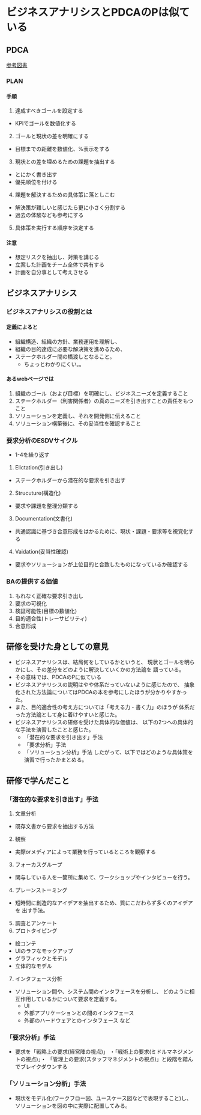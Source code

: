 # ビジネスアナリシスとPDCAのPは似ている
## PDCA 
[参考図書](http://www.amazon.co.jp/%E3%81%BE%E3%82%93%E3%81%8C%E3%81%A7%E8%BA%AB%E3%81%AB%E3%81%A4%E3%81%8FPDCA-Business-ComicSeries-%E5%8E%9F%E3%83%9E%E3%82%B5%E3%83%92%E3%82%B3-%E3%80%81%E5%85%BC%E5%B3%B6%E4%BF%A1%E5%93%89/dp/4860638328)
### PLAN
#### 手順
1. 達成すべきゴールを設定する
  * KPIでゴールを数値化する
2. ゴールと現状の差を明確にする
  * 目標までの距離を数値化、%表示をする
3. 現状との差を埋めるための課題を抽出する
  * とにかく書き出す
  * 優先順位を付ける
4. 課題を解決するための具体策に落としこむ
  * 解決策が難しいと感じたら更に小さく分割する
  * 過去の体験なども参考にする
5. 具体策を実行する順序を決定する

#### 注意
  * 想定リスクを抽出し、対策を講じる
  * 立案した計画をチーム全体で共有する
  * 計画を自分事として考えさせる

## ビジネスアナリシス
### ビジネスアナリシスの役割とは
#### 定義によると
* 組織構造、組織の方針、業務運用を理解し、
* 組織の目的達成に必要な解決策を進めるため、
* ステークホルダー間の橋渡しとなること。
  * ちょっとわかりにくい。。
  
#### あるwebページでは
1. 組織のゴール（および目標）を明確にし、ビジネスニーズを定義すること
2. ステークホルダー（利害関係者）の真のニーズを引き出すことの責任をもつこと
3. ソリューションを定義し、それを開発側に伝えること
4. ソリューション構築後に、その妥当性を確認すること

### 要求分析のESDVサイクル
  * 1-4を繰り返す

1. Elictation(引き出し)
  * ステークホルダーから潜在的な要求を引き出す
2. Strucuture(構造化)
  * 要求や課題を整理分類する
3. Documentation(文書化)
  * 共通認識に基づき合意形成をはかるために、現状・課題・要求等を視覚化する
4. Vaidation(妥当性確認)
  * 要求やソリューションが上位目的と合致したものになっているか確認する

### BAの提供する価値
1. もれなく正確な要求引き出し
2. 要求の可視化
3. 検証可能性(目標の数値化)
4. 目的適合性(トレーサビリティ)
5. 合意形成

## 研修を受けた身としての意見
* ビジネスアナリシスは、結局何をしているかというと、
現状とゴールを明らかにし、その差分をどのように解決していくかの方法論を
語っている。
* その意味では、PDCAのPに似ている
* ビジネスアナリシスの説明はやや体系だっていないように感じたので、
抽象化された方法論についてはPDCAの本を参考にしたほうが分かりやすかった。
* また、目的適合性の考え方については「考える力・書く力」のほうが
体系だった方法論として身に着けやすいと感じた。
* ビジネスアナリシスの研修を受けた具体的な価値は、
以下の2つへの具体的な手法を演習したことと感じた。
  * 「潜在的な要求を引き出す」手法
  * 「要求分析」手法
  * 「ソリューション分析」手法
したがって、以下ではどのような具体策を演習で行ったかまとめる。

## 研修で学んだこと
### 「潜在的な要求を引き出す」手法
1. 文章分析
  * 既存文書から要求を抽出する方法
2. 観察
  * 実際orメディアによって業務を行っているところを観察する
3. フォーカスグループ
  * 関与している人を一箇所に集めて、ワークショップやインタビューを行う。
4. プレーンストーミング
  * 短時間に創造的なアイデアを抽出するため、質にこだわらず多くのアイデアを
  出す手法。
5. 調査とアンケート
6. プロトタイピング
  * 絵コンテ
  * UIのラフなモックアップ
  * グラフィックとモデル
  * 立体的なモデル
7. インタフェース分析
  * ソリューション間や、システム間のインタフェースを分析し、
  どのように相互作用しているかについて要求を定義する。
    * UI
    * 外部アプリケーションとの間のインタフェース
    * 外部のハードウェアとのインタフェース など

### 「要求分析」手法
* 要求を「戦略上の要求(経営陣の視点)」
・「戦術上の要求(ミドルマネジメントの視点)」・
「管理上の要求(スタッフマネジメントの視点)」と段階を踏んでブレイクダウンする

### 「ソリューション分析」手法
* 現状をモデル化(ワークフロー図、ユースケース図などで表現すること)し、
ソリューションを図の中に実際に配置してみる。
